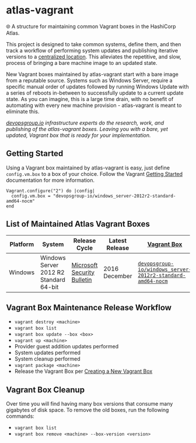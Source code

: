 # atlas-vagrant
:globe_with_meridians: A structure for maintaining common Vagrant boxes in the HashiCorp Atlas.

This project is designed to take common systems, define them, and then track a workflow of performing system updates and publishing iterative versions to a [centralized location](https://atlas.hashicorp.com/devopsgroup-io). This alleviates the repetitive, and slow, process of bringing a bare machine image to an updated state.

New Vagrant boxes maintained by atlas-vagrant start with a bare image from a reputable source. Systems such as Windows Server, require a specific manual order of updates followed by running Windows Update with a series of reboots in-between to successfully update to a current update state. As you can imagine, this is a large time drain, with no benefit of automating with every new machine provision - atlas-vagrant is meant to eliminate this.

*[devopsgroup.io](https://devopsgroup.io) infrastructure experts do the research, work, and publishing of the atlas-vagrant boxes. Leaving you with a bare, yet updated, Vagrant box that is ready for your implementation.*


## Getting Started

Using a Vagrant box maintained by atlas-vagrant is easy, just define `config.vm.box` to a box of your choice. Follow the Vagrant [Getting Started](https://www.vagrantup.com/docs/getting-started/boxes.html) documentation for more information.

```
Vagrant.configure("2") do |config|
  config.vm.box = "devopsgroup-io/windows_server-2012r2-standard-amd64-nocm"
end
```

## List of Maintained Atlas Vagrant Boxes

Platform | System | Release Cycle | Latest Release | [Vagrant Box](https://www.vagrantup.com/docs/boxes.html)
---------|--------|---------------|----------------|---------------------------------------------------------
Windows | Windows Server 2012 R2 Standard 64-bit | [Microsoft Security Bulletin](https://technet.microsoft.com/en-us/library/security/dn631938.aspx) | 2016 December | [`devopsgroup-io/windows_server-2012r2-standard-amd64-nocm`](https://atlas.hashicorp.com/devopsgroup-io/boxes/windows_server-2012r2-standard-amd64-nocm)


## Vagrant Box Maintenance Release Workflow

* `vagrant destroy <machine>`
* `vagrant box list`
* `vagrant box update --box <box>`
* `vagrant up <machine>`
* Provider guest addition updates performed
* System updates performed
* System cleanup performed
* `vagrant package <machine>`
* Release the Vagrant Box per [Creating a New Vagrant Box](https://vagrantcloud.com/help/vagrant/boxes/create)


## Vagrant Box Cleanup

Over time you will find having many box versions that consume many gigabytes of disk space. To remove the old boxes, run the following commands:

* `vagrant box list`
* `vagrant box remove <machine> --box-version <version>`
